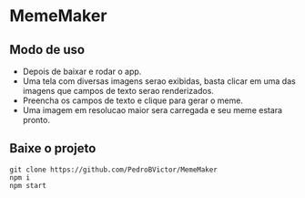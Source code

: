 # MemeMaker

## Modo de uso
- Depois de baixar e rodar o app.
- Uma tela com diversas imagens serao exibidas, basta clicar em uma das imagens que campos de texto serao renderizados.
- Preencha os campos de texto e clique para gerar o meme.
- Uma imagem em resolucao maior sera carregada e seu meme estara pronto.

## Baixe o projeto 
```
git clone https://github.com/PedroBVictor/MemeMaker
npm i
npm start
```
